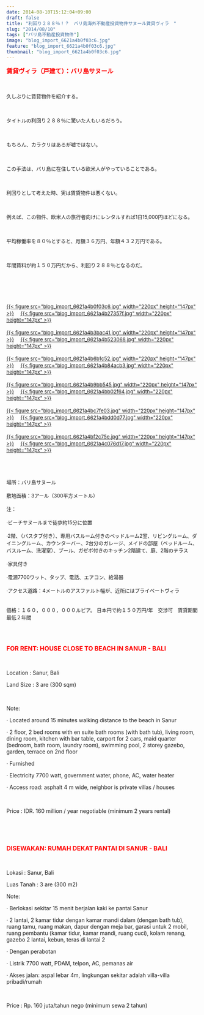 ```yaml
---
date: 2014-08-10T15:12:04+09:00
draft: false
title: "利回り２８８％！？　バリ島海外不動産投資物件サヌール賃貸ヴィラ　"
slug: "2014/08/10"
tags: ["バリ島不動産投資物件"]
image: "blog_import_6621a4b0f03c6.jpg"
feature: "blog_import_6621a4b0f03c6.jpg"
thumbnail: "blog_import_6621a4b0f03c6.jpg"
---
```

<p><font color="#ff0000" size="3"><strong>賃貸ヴィラ（戸建て）：バリ島サヌール</strong></font></p><br/><p><font size="2">久しぶりに賃貸物件を紹介する。</font></p><p><font size="2"><br/></font></p><p><font size="2">タイトルの利回り２８８％に驚いた人もいるだろう。</font></p><p><font size="2"><br/></font></p><p><font size="2">もちろん、カラクリはあるが嘘ではない。</font></p><p><font size="2"><br/></font></p><p><font size="2">この手法は、バリ島に在住している欧米人がやっていることである。</font></p><p><font size="2"><br/></font></p><p><font size="2">利回りとして考えた時、実は賃貸物件は悪くない。</font></p><p><font size="2"><br/></font></p><p><font size="2">例えば、この物件、欧米人の旅行者向けにレンタルすれば1日15,000円ほどになる。</font></p><p><font size="2"><br/></font></p><p><font size="2">平均稼働率を８０％とすると、月額３６万円、年額４３２万円である。</font></p><p><font size="2"><br/></font></p><p><font size="2">年間賃料が約１５０万円だから、利回り２８８％となるのだ。</font></p><p><font size="2"><br/></font></p><p><font size="2"><br/></font></p><p><br/><a href="o0448029913027814691.jpg"><font size="2">{{< figure src="blog_import_6621a4b0f03c6.jpg" width="220px" height="147px" >}}</font></a> <font size="2">　</font><a href="o0448029913027814690.jpg"><font size="2">{{< figure src="blog_import_6621a4b27357f.jpg" width="220px" height="147px" >}}</font></a> <br/><br/><a href="o0448029913027814689.jpg"><font size="2">{{< figure src="blog_import_6621a4b3bac41.jpg" width="220px" height="147px" >}}</font></a> <font size="2">　</font><a href="o0448029913027814688.jpg"><font size="2">{{< figure src="blog_import_6621a4b523068.jpg" width="220px" height="147px" >}}</font></a> <br/><br/><a href="o0448029913027814274.jpg"><font size="2">{{< figure src="blog_import_6621a4b6b1c52.jpg" width="220px" height="147px" >}}</font></a> <font size="2">　</font><a href="o0448029913027814273.jpg"><font size="2">{{< figure src="blog_import_6621a4b84acb3.jpg" width="220px" height="147px" >}}</font></a> <br/><br/><a href="o0448029913027814272.jpg"><font size="2">{{< figure src="blog_import_6621a4b9bb545.jpg" width="220px" height="147px" >}}</font></a> <font size="2">　</font><a href="o0448029913027814271.jpg"><font size="2">{{< figure src="blog_import_6621a4bb02f64.jpg" width="220px" height="147px" >}}</font></a> <br/><br/><a href="o0448029913027814270.jpg"><font size="2">{{< figure src="blog_import_6621a4bc7fe03.jpg" width="220px" height="147px" >}}</font></a> <font size="2">　</font><a href="o0448029913027813840.jpg"><font size="2">{{< figure src="blog_import_6621a4bdd0d77.jpg" width="220px" height="147px" >}}</font></a> <br/><br/><a href="o0448029913027813839.jpg"><font size="2">{{< figure src="blog_import_6621a4bf2c75e.jpg" width="220px" height="147px" >}}</font></a> <font size="2">　</font><a href="o0448029913027813838.jpg"><font size="2">{{< figure src="blog_import_6621a4c076d17.jpg" width="220px" height="147px" >}}</font></a> <br/><br/><br/><font size="2"><br/><br/><span>場所：バリ島サヌール</span> <br/><br/><span>敷地</span><span>面積：</span><span>3アール</span><span>（</span><span>300平方メートル</span><span>）</span> <br/><br/><span>注：</span> <br/><br/><span>·</span><span>ビーチ</span><span>サヌール</span><span>まで徒歩</span><span>約</span><span>15</span><span>分に位置</span> <br/><br/><span>·2</span><span>階</span><span>、</span><span>（</span><span>バスタブ付き</span><span>）</span><span>、専用バスルーム付きの</span><span>ベッドルーム2室</span><span>、リビングルーム、</span><span>ダイニングルーム</span><span>、</span><span>カウンターバー</span><span>、</span><span>2</span><span>台分の</span><span>ガレージ</span><span>、</span><span>メイド</span><span>の部屋</span><span>（</span><span>ベッドルーム、バスルーム</span><span>、</span><span>洗濯室</span><span>）</span><span>、プール、</span><span>ガゼボ</span><span>付きのキッチン</span><span>2</span><span>階建て</span><span>、</span><span>庭</span><span>、</span><span>2階</span><span>のテラス</span> <br/><br/><span>·</span><span>家具</span><span>付き</span> <br/><br/><span>·電源</span><span>7700ワット</span><span>、</span><span>タップ</span><span>、</span><span>電話、エアコン</span><span>、</span><span>給湯器</span> <br/><br/><span>·</span><span>アクセス道路</span><span>：</span><span>4メートル</span><span>の</span><span>アスファルト</span><span>幅が</span><span>、</span><span>近所</span><span>には</span><span>プライベートヴィラ</span> <br/><br/><br/><span>価格：１６０，０００，０００</span><span>ルピア</span><span>。</span> 日本円で約１５０万円<span>/年　</span><span>交渉可　賃貸期間</span><span>最低２</span><span>年間</span> <br/></font></p><br/><br/><p><font color="#ff0000" size="3"><strong>FOR RENT: HOUSE CLOSE TO BEACH IN SANUR - BALI</strong></font></p><br/><p>Location : Sanur, Bali</p><p>Land Size : 3 are (300 sqm) </p><br/><p>Note: </p><p>· Located around 15 minutes walking distance to the beach in Sanur</p><p>· 2 floor, 2 bed rooms with en suite bath rooms (with bath tub), living room, dining room, kitchen with bar table, carport for 2 cars, maid quarter (bedroom, bath room, laundry room), swimming pool, 2 storey gazebo, garden, terrace on 2nd floor</p><p>· Furnished</p><p>· Electricity 7700 watt, government water, phone, AC, water heater</p><p>· Access road: asphalt 4 m wide, neighbor is private villas / houses</p><br/><p>Price : IDR. 160 million / year negotiable (minimum 2 years rental)</p><br/><br/><br/><p><strong><font color="#ff0000" size="3">DISEWAKAN: RUMAH DEKAT PANTAI DI SANUR - BALI</font></strong></p><br/><p>Lokasi : Sanur, Bali</p><p>Luas Tanah : 3 are (300 m2) </p><p>Note:</p><p>· Berlokasi sekitar 15 menit berjalan kaki ke pantai Sanur</p><p>· 2 lantai, 2 kamar tidur dengan kamar mandi dalam (dengan bath tub), ruang tamu, ruang makan, dapur dengan meja bar, garasi untuk 2 mobil, ruang pembantu (kamar tidur, kamar mandi, ruang cuci), kolam renang, gazebo 2 lantai, kebun, teras di lantai 2</p><p>· Dengan perabotan </p><p>· Listrik 7700 watt, PDAM, telpon, AC, pemanas air</p><p>· Akses jalan: aspal lebar 4m, lingkungan sekitar adalah villa-villa pribadi/rumah</p><br/><p>Price : Rp. 160 juta/tahun nego (minimum sewa 2 tahun)</p><br/>

